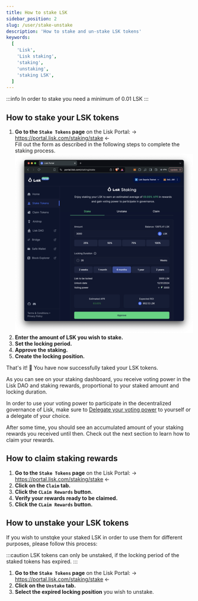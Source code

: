 ```yaml
---
title: How to stake LSK
sidebar_position: 2
slug: /user/stake-unstake
description: 'How to stake and un-stake LSK tokens'
keywords:
  [
    'Lisk',
    'Lisk staking',
    'staking',
    'unstaking',
    'staking LSK',
  ]
---
```



:::info
In order to stake you need a minimum of 0.01 LSK
:::

## How to stake your LSK tokens

1. **Go to the `Stake Tokens` page** on the Lisk Portal: → https://portal.lisk.com/staking/stake ← <br />
  Fill out the form as described in the following steps to complete the staking process.
  ![image](../../../static/img/docs/staking/stake-1.png)
2. **Enter the amount of LSK you wish to stake.**
3. **Set the locking period.**
4. **Approve the staking.**
5. **Create the locking position.**


That's it! 🎉 You have now successfully taked your LSK tokens.

As you can see on your staking dashboard, you receive voting power in the Lisk DAO and staking rewards, proportional to your staked amount and locking duration.

In order to use your voting power to participate in the decentralized governance of Lisk, make sure to [Delegate your voting power](/governance/delegation) to yourself or a delegate of your choice.

After some time, you should see an accumulated amount of your staking rewards you received until then.
Check out the next section to learn how to claim your rewards.

## How to claim staking rewards

1. **Go to the `Stake Tokens` page** on the Lisk Portal: → https://portal.lisk.com/staking/stake ← 
2. **Click on the `Claim` tab.**
3. **Click the `CLaim Rewards` button.**
4. **Verify your rewards ready to be claimed.**
5. **Click the `CLaim Rewards` button.**


## How to unstake your LSK tokens

If you wish to unstqke your staked LSK in order to use them for different purposes, please follow this process:

:::caution
LSK tokens can only be unstaked, if the locking period of the staked tokens has expired.
:::

1. **Go to the `Stake Tokens` page** on the Lisk Portal: → https://portal.lisk.com/staking/stake ← 
2. **Click on the `Unstake` tab.**
3. **Select the expired locking position** you wish to unstake.


